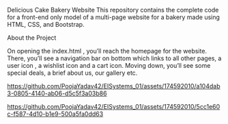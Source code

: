 Delicious Cake Bakery Website
This repository contains the complete code for a front-end only model of a multi-page website for a bakery made using HTML, CSS, and Bootstrap.

About the Project

On opening the index.html , you’ll reach the homepage for the website. There, you’ll see a navigation bar on bottom which links to all other pages, a user icon , a wishlist icon and a cart icon. Moving down, you’ll see some special deals, a brief about us, our gallery etc. 

https://github.com/PoojaYadav42/EISystems_01/assets/174592010/a104dab3-0805-4140-ab06-d5c5f3a03b86


https://github.com/PoojaYadav42/EISystems_01/assets/174592010/5cc1e60c-f587-4d10-b1e9-500a5fa0dd63

